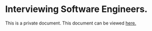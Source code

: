 # Interviewing Software Engineers.

This is a private document. This document can be viewed [here.](https://hackerbaycompany.slack.com/files/U033XTX4D/F538UPADB/Software_Development_Interviews) 
